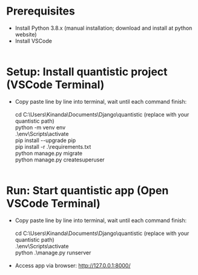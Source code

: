 # Prerequisites
- Install Python 3.8.x (manual installation; download and install at python website)<br/>
- Install VSCode<br/><br/>

# Setup: Install quantistic project (VSCode Terminal)
- Copy paste line by line into terminal, wait until each command finish:<br/><br/>
cd C:\Users\Kinanda\Documents\Django\quantistic (replace with your quantistic path)<br/>
python -m venv env<br/>
.\env\Scripts\activate<br/>
pip install --upgrade pip<br/>
pip install -r .\requirements.txt<br/>
python manage.py migrate<br/>
python manage.py createsuperuser<br/><br/>

# Run: Start quantistic app (Open VSCode Terminal)
- Copy paste line by line into terminal, wait until each command finish:<br/><br/>
cd C:\Users\Kinanda\Documents\Django\quantistic (replace with your quantistic path)<br/>
.\env\Scripts\activate<br/>
python .\manage.py runserver<br/><br/>
- Access app via browser: http://127.0.0.1:8000/<br/><br/>
